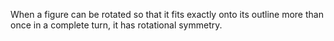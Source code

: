 When a figure can be rotated so that it fits exactly onto its outline
more than once in a complete turn, it has rotational symmetry.
